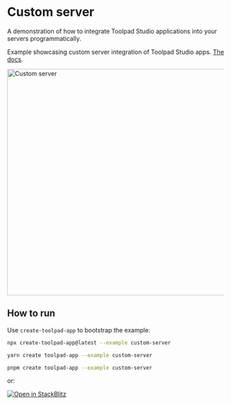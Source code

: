 # Custom server

<p class="description">A demonstration of how to integrate Toolpad Studio applications into your servers programmatically.</p>

Example showcasing custom server integration of Toolpad Studio apps. [The docs](https://mui.com/toolpad-studio/concepts/custom-server/).

<a target="_blank">
  <img src="https://mui.com/static/toolpad/marketing/custom-server.png" alt="Custom server" style="aspect-ratio: 131/88;" width="524">
</a>

## How to run

Use `create-toolpad-app` to bootstrap the example:

```bash
npx create-toolpad-app@latest --example custom-server
```

```bash
yarn create toolpad-app --example custom-server
```

```bash
pnpm create toolpad-app --example custom-server
```

or:

[![Open in StackBlitz](https://developer.stackblitz.com/img/open_in_stackblitz.svg)](https://stackblitz.com/fork/github/mui/mui-toolpad/tree/master/examples/custom-server)
